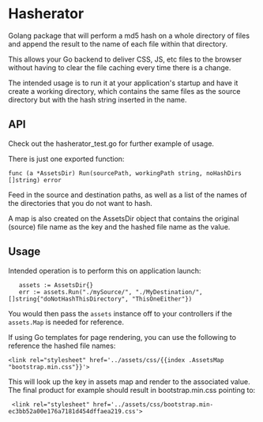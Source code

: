 # Hasherator

Golang package that will perform a md5 hash on a whole directory of files and append the result to the  name of each
file within that directory. 

This allows your Go backend to deliver CSS, JS, etc files to the browser without having to clear the file caching
every time there is a change. 

The intended usage is to run it at your application's startup and have it create a working directory, which contains
the same files as the source directory but with the hash string inserted in the name. 


## API
 
 Check out the hasherator_test.go for further example of usage. 
 
 There is just one exported function: 
 
 `func (a *AssetsDir) Run(sourcePath, workingPath string, noHashDirs []string) error`
 
 Feed in the source and destination paths, as well as a list of the names of the directories that you do not want to 
 hash. 
 
 A map is also created on the AssetsDir object that contains the original (source) file name as the key and the hashed 
 file name as the value. 
 
 
 ## Usage 
 
 Intended operation is to perform this on application launch:
 
 
 ```
    assets := AssetsDir{}
    err := assets.Run("./mySource/", "./MyDestination/", []string{"doNotHashThisDirectory", "ThisOneEither"})
 ```
 
 You would then pass the `assets` instance off to your controllers if the `assets.Map` is needed for reference.
 
 If using Go templates for page rendering, you can use the following to reference the hashed file names: 
 
 ```
 <link rel="stylesheet" href='../assets/css/{{index .AssetsMap "bootstrap.min.css"}}'>
 ```
 
 This will look up the key in assets map and render to the associated value. The final product for example should result in 
  bootstrap.min.css pointing to:
 
 ```
  <link rel="stylesheet" href='../assets/css/bootstrap.min-ec3bb52a00e176a7181d454dffaea219.css'>
  ```
 
